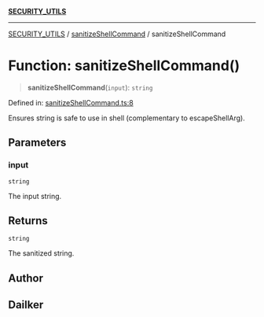 [**SECURITY_UTILS**](../../README.md)

***

[SECURITY_UTILS](../../README.md) / [sanitizeShellCommand](../README.md) / sanitizeShellCommand

# Function: sanitizeShellCommand()

> **sanitizeShellCommand**(`input`): `string`

Defined in: [sanitizeShellCommand.ts:8](https://github.com/dailker/everyutil-js/blob/b3e269da55b7d96c15eb37e98c5c4f6b94f05f6f/src/security/sanitizeShellCommand.ts#L8)

Ensures string is safe to use in shell (complementary to escapeShellArg).

## Parameters

### input

`string`

The input string.

## Returns

`string`

The sanitized string.

## Author

## Dailker
